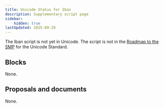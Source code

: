 ```yaml
---
title: Unicode Status for Iban
description: Supplementary script page
sidebar:
    hidden: true
lastUpdated: 2025-09-29
---
```


The Iban script is not yet in Unicode. The script is not in the [Roadmap to the SMP](http://www.unicode.org/roadmaps/smp/) for the Unicode Standard.

## Blocks

None.

## Proposals and documents

None.
